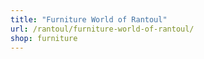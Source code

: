 ```yaml
---
title: "Furniture World of Rantoul"
url: /rantoul/furniture-world-of-rantoul/
shop: furniture
---
```

